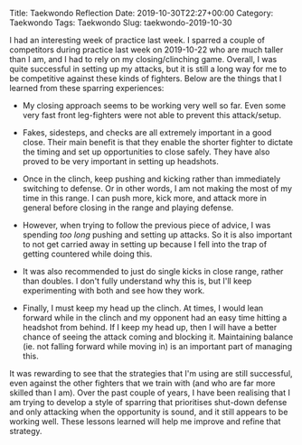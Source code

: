 Title: Taekwondo Reflection
Date: 2019-10-30T22:27+00:00
Category: Taekwondo
Tags: Taekwondo
Slug: taekwondo-2019-10-30

I had an interesting week of practice last week. I sparred a couple of
competitors during practice last week on 2019-10-22 who are much taller than I
am, and I had to rely on my closing/clinching game. Overall, I was quite
successful in setting up my attacks, but it is still a long way for me to be
competitive against these kinds of fighters. Below are the things that I
learned from these sparring experiences:

* My closing approach seems to be working very well so far. Even some very fast
  front leg-fighters were not able to prevent this attack/setup.

* Fakes, sidesteps, and checks are all extremely important in a good close.
  Their main benefit is that they enable the shorter fighter to dictate the
  timing and set up opportunities to close safely. They have also proved to be
  very important in setting up headshots.

* Once in the clinch, keep pushing and kicking rather than immediately
  switching to defense. Or in other words, I am not making the most of my time
  in this range. I can push more, kick more, and attack more in general before
  closing in the range and playing defense.

* However, when trying to follow the previous piece of advice, I was spending
  *too long* pushing and setting up attacks. So it is also important to not get
  carried away in setting up because I fell into the trap of getting countered
  while doing this.

* It was also recommended to just do single kicks in close range, rather than
  doubles. I don't fully understand why this is, but I'll keep experimenting
  with both and see how they work.

* Finally, I must keep my head up the clinch. At times, I would lean forward
  while in the clinch and my opponent had an easy time hitting a headshot from
  behind. If I keep my head up, then I will have a better chance of seeing the
  attack coming and blocking it. Maintaining balance (ie. not falling forward
  while moving in) is an important part of managing this.

It was rewarding to see that the strategies that I'm using are still
successful, even against the other fighters that we train with (and who are far
more skilled than I am). Over the past couple of years, I have been realising
that I am trying to develop a style of sparring that prioritises shut-down
defense and only attacking when the opportunity is sound, and it still appears
to be working well. These lessons learned will help me improve and refine that
strategy.
